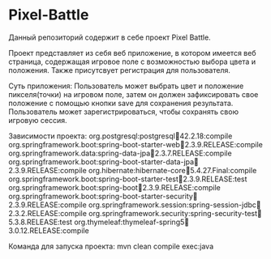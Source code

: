 # Pixel-Battle
Данный репозиторий содержит в себе проект Pixel Battle.

Проект представляет из себя веб приложение, в котором имеется веб страница, содержащая игровое поле с возможностью выбора цвета и положения. Также присутсвует регистрация для пользователя.

Суть приложения:
  Пользователь может выбрать цвет и положение пикселя(точки) на игровом поле, затем он должен зафиксировать свое положение с помощью кнопки save для сохранения результата.
  Пользователь может зарегистрироваться, чтобы сохранять свою игровую сессия.

Зависимости проекта:
  org.postgresql:postgresql:jar:42.2.18:compile
  org.springframework.boot:spring-boot-starter-web:jar:2.3.9.RELEASE:compile
  org.springframework.data:spring-data-jpa:jar:2.3.7.RELEASE:compile
  org.springframework.boot:spring-boot-starter-data-jpa:jar:2.3.9.RELEASE:compile
  org.hibernate:hibernate-core:jar:5.4.27.Final:compile
  org.springframework.boot:spring-boot-starter-test:jar:2.3.9.RELEASE:test
  org.springframework.boot:spring-boot:jar:2.3.9.RELEASE:compile
  org.springframework.boot:spring-boot-starter-security:jar:2.3.9.RELEASE:compile
  org.springframework.session:spring-session-jdbc:jar:2.3.2.RELEASE:compile
  org.springframework.security:spring-security-test:jar:5.3.8.RELEASE:test
  org.thymeleaf:thymeleaf-spring5:jar:3.0.12.RELEASE:compile

Команда для запуска проекта:
    mvn clean compile exec:java
